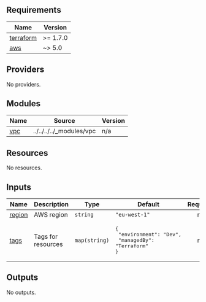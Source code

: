 <!-- BEGIN_TF_DOCS -->
## Requirements

| Name | Version |
|------|---------|
| <a name="requirement_terraform"></a> [terraform](#requirement\_terraform) | >= 1.7.0 |
| <a name="requirement_aws"></a> [aws](#requirement\_aws) | ~> 5.0 |

## Providers

No providers.

## Modules

| Name | Source | Version |
|------|--------|---------|
| <a name="module_vpc"></a> [vpc](#module\_vpc) | ../../../../_modules/vpc | n/a |

## Resources

No resources.

## Inputs

| Name | Description | Type | Default | Required |
|------|-------------|------|---------|:--------:|
| <a name="input_region"></a> [region](#input\_region) | AWS region | `string` | `"eu-west-1"` | no |
| <a name="input_tags"></a> [tags](#input\_tags) | Tags for resources | `map(string)` | <pre>{<br>  "environment": "Dev",<br>  "managedBy": "Terraform"<br>}</pre> | no |

## Outputs

No outputs.
<!-- END_TF_DOCS -->